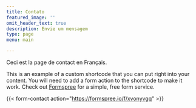 ```yaml
---
title: Contato
featured_image: ''
omit_header_text: true
description: Envie um mensagem
type: page
menu: main

---
```


Ceci est la page de contact en Français.

This is an example of a custom shortcode that you can put right into your content. You will need to add a form action to the shortcode to make it work. Check out [Formspree](https://formspree.io/) for a simple, free form service.

{{< form-contact action="https://formspree.io/f/xvonyvgq"  >}}
